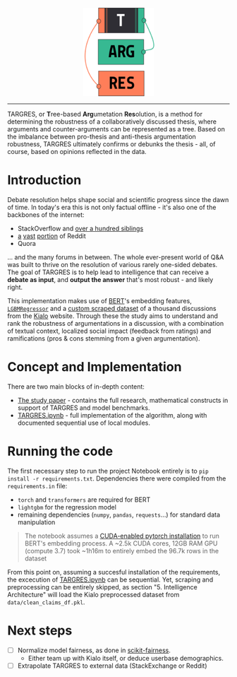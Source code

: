 <p align="center">
    <img style="cursor: default;" src="./logo/logo.svg" height="200px" alt="TARGRES Logo" />
</p>

--------

TARGRES, or **T**ree-based **Arg**umetation **Res**olution, is a method for determining the robustness of a collaboratively discussed thesis, where arguments and counter-arguments can be represented as a tree. Based on the imbalance between pro-thesis and anti-thesis argumentation robustness, TARGRES ultimately confirms or debunks the thesis - all, of course, based on opinions reflected in the data.

# Introduction

Debate resolution helps shape social and scientific progress since the dawn
of time. In today's era this is not only factual offline - it's
also one of the backbones of the internet:

- StackOverflow and [over a hundred siblings](https://stackexchange.com/sites)
- [a](http://www.reddit.com/r/explainlikeimfive+doesanybodyelse+tipofmytongue+answers+explainlikeIAmA+relationship_advice+whatisthisthing+techsupport+explainlikeimcalvin+whatsthisbug+tipofmypenis+whatstheword+homeworkhelp+relationshipadvice+species+NoStupidQuestions) [vast](http://www.reddit.com/r/AskReddit+AskScience+AskHistorians+AskWomen+AskMen+AskCulinary+TrueAskReddit+AskSocialScience+AskEngineers+AskPhilosophy+AskScienceFiction+Ask_Politics+AskAcademia+AskTransgender+AskComputerScience+AskDrugs+AskFeminists+AskGames+AskPhotography+AskUk+AskStatistics+AskSciTech+AskSciTech+askGSM+AskModerators) [portion](http://www.reddit.com/r/help+findareddit+modhelp+csshelp+bugs+RESissues+askmoderators+aboutreddit) of Reddit
- Quora

... and the many forums in between. The whole ever-present world of
Q\&A was built to thrive on the resolution of various rarely one-sided
debates. The goal of
TARGRES is to help lead to intelligence that can receive a **debate as
input**, and **output the answer** that's most robust - and likely
right.  

This implementation makes use of [BERT](https://github.com/google-research/bert)'s embedding features, [`LGBMRegressor`](https://lightgbm.readthedocs.io/en/latest/pythonapi/lightgbm.LGBMRegressor.html) and a [custom scraped dataset](./data) of a thousand discussions from the [Kialo](https://kialo.com) website. Through these the study aims to understand and rank the robustness of argumentations in a discussion, with a combination of
textual context, localized social impact (feedback from ratings) and
ramifications (pros \& cons stemming from a given argumentation). 

# Concept and Implementation

There are two main blocks of in-depth content:
- [The study paper](./TARGRES_Project_Paper.pdf) - contains the full research, mathematical constructs in support of TARGRES and model benchmarks.
- [TARGRES.ipynb](./TARGRES.ipynb) - full implementation of the algorithm, along with documented sequential use of local modules.

# Running the code

The first necessary step to run the project Notebook entirely is to `pip install -r requirements.txt`. Dependencies there were compiled from the `requirements.in` file:
- `torch` and `transformers` are required for BERT
- `lightgbm` for the regression model
- remaining dependencies (`numpy`, `pandas`, `requests`...) for standard data manipulation

> The notebook assumes a [CUDA-enabled pytorch installation](https://pytorch.org/get-started/locally/#with-cuda-1) to run BERT's embedding process. A ~2.5k CUDA cores, 12GB RAM GPU (compute 3.7) took ~1h16m to entirely embed the 96.7k rows in the dataset

From this point on, assuming a succesful installation of the requirements, the excecution of [TARGRES.ipynb](./TARGRES.ipynb) can be sequential. Yet, scraping and preprocessing can be entirely skipped, as section "5. Intelligence Architecture" will load the Kialo preprocessed dataset from `data/clean_claims_df.pkl`.

# Next steps

- [ ] Normalize model fairness, as done in [scikit-fairness](https://github.com/koaning/scikit-fairness).
    - Either team up with Kialo itself, or deduce userbase demographics.
- [ ] Extrapolate TARGRES to external data (StackExchange or Reddit)